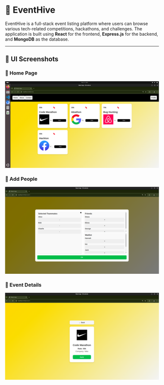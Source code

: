 # 🚀 EventHive

EventHive is a full-stack event listing platform where users can browse various tech-related competitions, hackathons, and challenges. The application is built using **React** for the frontend, **Express.js** for the backend, and **MongoDB** as the database.

---
## 🎨 UI Screenshots

### 🔹 Home Page
![Home Page](Screenshots/Home.png)

### 🔹 Add People
![Add People](Screenshots/AddFriend.png)

### 🔹 Event Details
![Event Details](Screenshots/Event.png)

